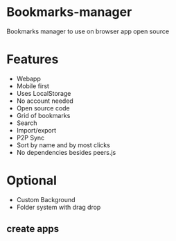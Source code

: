 # Bookmarks-manager
Bookmarks manager to use on browser app open source

# Features
- Webapp
- Mobile first
- Uses LocalStorage
- No account needed
- Open source code 
- Grid of bookmarks
- Search
- Import/export
- P2P Sync
- Sort by name and by most clicks
- No dependencies besides peers.js
# Optional
- Custom Background 
- Folder system with drag drop

## create apps
